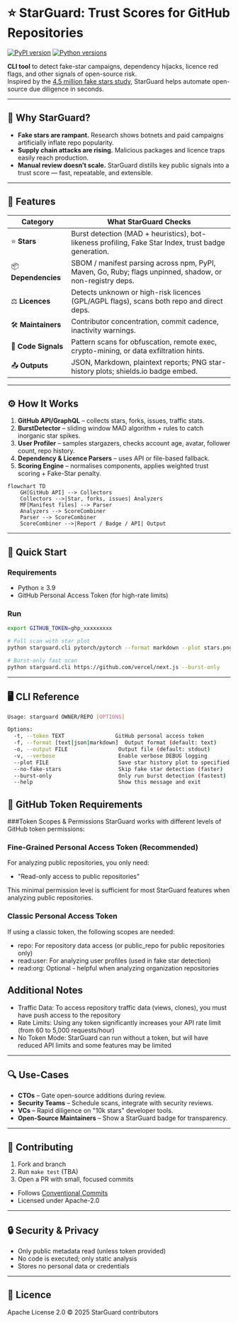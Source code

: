 # ⭐ StarGuard: Trust Scores for GitHub Repositories

[![PyPI version](https://img.shields.io/pypi/v/starguard.svg)](https://pypi.org/project/starguard/)
[![Python versions](https://img.shields.io/pypi/pyversions/starguard.svg)](https://pypi.org/project/starguard/)



**CLI tool** to detect fake-star campaigns, dependency hijacks, licence red flags, and other signals of open-source risk.  
Inspired by the [4.5 million fake stars study](https://arxiv.org/abs/2412.13459), StarGuard helps automate open-source due diligence in seconds.

---

## 📌 Why StarGuard?

- **Fake stars are rampant.** Research shows botnets and paid campaigns artificially inflate repo popularity.
- **Supply chain attacks are rising.** Malicious packages and licence traps easily reach production.
- **Manual review doesn’t scale.** StarGuard distills key public signals into a trust score — fast, repeatable, and extensible.

---

## 🚀 Features

| Category      | What StarGuard Checks |
|---------------|------------------------|
| ⭐ **Stars**         | Burst detection (MAD + heuristics), bot-likeness profiling, Fake Star Index, trust badge generation. |
| 📦 **Dependencies**  | SBOM / manifest parsing across npm, PyPI, Maven, Go, Ruby; flags unpinned, shadow, or non-registry deps. |
| ⚖ **Licences**      | Detects unknown or high-risk licences (GPL/AGPL flags), scans both repo and direct deps. |
| 🛠 **Maintainers**   | Contributor concentration, commit cadence, inactivity warnings. |
| 🧪 **Code Signals**  | Pattern scans for obfuscation, remote exec, crypto-mining, or data exfiltration hints. |
| 📤 **Outputs**       | JSON, Markdown, plaintext reports; PNG star-history plots; shields.io badge embed. |

---

## ⚙️ How It Works

1. **GitHub API/GraphQL** – collects stars, forks, issues, traffic stats.
2. **BurstDetector** – sliding window MAD algorithm + rules to catch inorganic star spikes.
3. **User Profiler** – samples stargazers, checks account age, avatar, follower count, repo history.
4. **Dependency & Licence Parsers** – uses API or file-based fallback.
5. **Scoring Engine** – normalises components, applies weighted trust scoring + Fake-Star penalty.

```mermaid
flowchart TD
    GH[GitHub API] --> Collectors
    Collectors -->|Star, forks, issues| Analyzers
    MF[Manifest files] --> Parser
    Analyzers --> ScoreCombiner
    Parser --> ScoreCombiner
    ScoreCombiner -->|Report / Badge / API| Output
```

---

## 🧪 Quick Start

### Requirements

- Python ≥ 3.9  
- GitHub Personal Access Token (for high-rate limits)

### Run

```bash
export GITHUB_TOKEN=ghp_xxxxxxxxx

# Full scan with star plot
python starguard.cli pytorch/pytorch --format markdown --plot stars.png

# Burst-only fast scan
python starguard.cli https://github.com/vercel/next.js --burst-only
```

---

## 🖥 CLI Reference

```bash
Usage: starguard OWNER/REPO [OPTIONS] 

Options:
  -t, --token TEXT                GitHub personal access token
  -f, --format [text|json|markdown]  Output format (default: text)
  -o, --output FILE                Output file (default: stdout)
  -v, --verbose                    Enable verbose DEBUG logging
  --plot FILE                      Save star history plot to specified file path
  --no-fake-stars                  Skip fake star detection (faster)
  --burst-only                     Only run burst detection (fastest)
  --help                           Show this message and exit
```
## 🔑 GitHub Token Requirements
###Token Scopes & Permissions
StarGuard works with different levels of GitHub token permissions:
### Fine-Grained Personal Access Token (Recommended)
For analyzing public repositories, you only need:

* "Read-only access to public repositories"

This minimal permission level is sufficient for most StarGuard features when analyzing public repositories.
### Classic Personal Access Token
If using a classic token, the following scopes are needed:

* repo: For repository data access (or public_repo for public repositories only)
* read:user: For analyzing user profiles (used in fake star detection)
* read:org: Optional - helpful when analyzing organization repositories

## Additional Notes

* Traffic Data: To access repository traffic data (views, clones), you must have push access to the repository
* Rate Limits: Using any token significantly increases your API rate limit (from 60 to 5,000 requests/hour)
* No Token Mode: StarGuard can run without a token, but will have reduced API limits and some features may be limited

---

## 🔍 Use-Cases

- **CTOs** – Gate open-source additions during review.
- **Security Teams** – Schedule scans, integrate with security reviews.
- **VCs** – Rapid diligence on "10k stars" developer tools.
- **Open-Source Maintainers** – Show a StarGuard badge for transparency.

---

## 🤝 Contributing

1. Fork and branch
2. Run `make test` (TBA)
3. Open a PR with small, focused commits

- Follows [Conventional Commits](https://www.conventionalcommits.org/)
- Licensed under Apache-2.0

---

## 🔒 Security & Privacy

- Only public metadata read (unless token provided)
- No code is executed; only static analysis
- Stores no personal data or credentials

---

## 📄 Licence

Apache License 2.0 © 2025 StarGuard contributors
